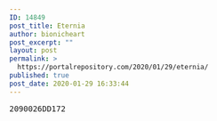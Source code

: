 ```yaml
---
ID: 14849
post_title: Eternia
author: bionicheart
post_excerpt: ""
layout: post
permalink: >
  https://portalrepository.com/2020/01/29/eternia/
published: true
post_date: 2020-01-29 16:33:44
---
```

<pre>2090026DD172</pre>